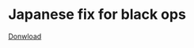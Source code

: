 # Japanese fix for black ops
[Donwload](https://github.com/Fraagaa/BO1-Japanese-Fix/releases/download/JapFix1/JapFix.rar)
